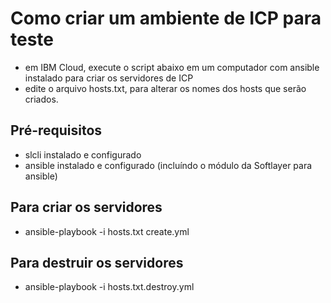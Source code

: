 # Como criar um ambiente de ICP para teste

- em IBM Cloud, execute o script abaixo em um computador com ansible instalado para criar os servidores de ICP
- edite o arquivo hosts.txt, para alterar os nomes dos hosts que serão criados.

## Pré-requisitos
- slcli instalado e configurado
- ansible instalado e configurado (incluíndo o módulo da Softlayer para ansible)

## Para criar os servidores 
- ansible-playbook -i hosts.txt create.yml 

## Para destruir os servidores
- ansible-playbook -i hosts.txt.destroy.yml